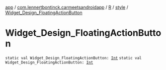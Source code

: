 [app](../../../index.md) / [com.lennertbontinck.carmeetsandroidapp](../../index.md) / [R](../index.md) / [style](index.md) / [Widget_Design_FloatingActionButton](./-widget_-design_-floating-action-button.md)

# Widget_Design_FloatingActionButton

`static val Widget_Design_FloatingActionButton: `[`Int`](https://kotlinlang.org/api/latest/jvm/stdlib/kotlin/-int/index.html)
`static val Widget_Design_FloatingActionButton: `[`Int`](https://kotlinlang.org/api/latest/jvm/stdlib/kotlin/-int/index.html)